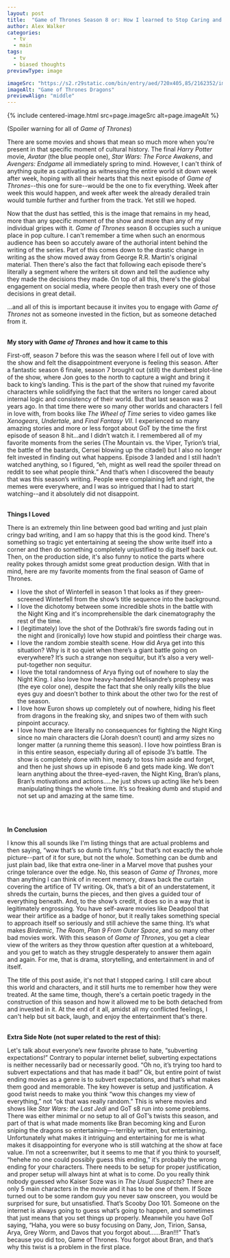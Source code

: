 ```yaml
---
layout: post
title:  "Game of Thrones Season 8 or: How I learned to Stop Caring and Love the Train-Wreck"
author: Alex Walker
categories:
  - tv
  - main
tags:
  - tv
  - biased thoughts
previewType: image

imageSrc: "https://s2.r29static.com/bin/entry/aed/720x405,85/2162352/image.webp"
imageAlt: "Game of Thrones Dragons"
previewAlign: "middle"
---
```

{% include centered-image.html src=page.imageSrc alt=page.imageAlt %}

(Spoiler warning for all of _Game of Thrones_)

There are some movies and shows that mean so much more when you're present in that specific moment of cultural history. The final _Harry Potter_ movie, _Avatar_ (the blue people one), _Star Wars: The Force Awakens_, and _Avengers: Endgame_ all immediately spring to mind. However, I can't think of anything quite as captivating as witnessing the entire world sit down week after week, hoping with all their hearts that this next episode of _Game of Thrones_--this one for sure--would be the one to fix everything. Week after week this would happen, and week after week the already derailed train would tumble further and further from the track. Yet still we hoped.

Now that the dust has settled, this is the image that remains in my head, more than any specific moment of the show and more than any of my individual gripes with it. _Game of Thrones_ season 8 occupies such a unique place in pop culture. I can't remember a time when such an enormous audience has been so accutely aware of the authorial intent behind the writing of the series. Part of this comes down to the drastic change in writing as the show moved away from George R.R. Martin's original material. Then there's also the fact that following each episode there's literally a segment where the writers sit down and tell the audience why they made the decisions they made. On top of all this, there's the global engagement on social media, where people then trash every one of those decisions in great detail.

...and all of this is important because it invites you to engage with _Game of Thrones_ not as someone invested in the fiction, but as someone detached from it.
<br />
<br />

**My story with _Game of Thrones_ and how it came to this**

First-off, season 7 before this was the season where I fell out of love with the show and felt the disappointment everyone is feeling this season. After a fantastic season 6 finale, season 7 brought out (still) the dumbest plot-line of the show, where Jon goes to the north to capture a wight and bring it back to king’s landing. This is the part of the show that ruined my favorite characters while solidifying the fact that the writers no longer cared about internal logic and consistency of their world. But that last season was 2 years ago. In that time there were so many other worlds and characters I fell in love with, from books like _The Wheel of Time_ series to video games like _Xenogears_, _Undertale_, and _Final Fantasy VII_. I experienced so many amazing stories and more or less forgot about GoT by the time the first episode of season 8 hit…and I didn’t watch it. I remembered all of my favorite moments from the series (The Mountain vs. the Viper, Tyrion’s trial, the battle of the bastards, Cersei blowing up the citadel) but I also no longer felt invested in finding out what happens. Episode 3 landed and I still hadn’t watched anything, so I figured, “eh, might as well read the spoiler thread on reddit to see what people think.” And that’s when I discovered the beauty that was this season’s writing. People were complaining left and right, the memes were everywhere, and I was so intrigued that I had to start watching--and it absolutely did not disappoint.
<br />
<br />

**Things I Loved**

There is an extremely thin line between good bad writing and just plain cringy bad writing, and I am so happy that this is the good kind. There's something so tragic yet entertaining at seeing the show write itself into a corner and then do something completely unjustified to dig itself back out. Then, on the production side, it's also funny to notice the parts where reality pokes through amidst some great production design. With that in mind, here are my favorite moments from the final season of Game of Thrones.

- I love the shot of Winterfell in season 1 that looks as if they green-screened Winterfell from the show’s title sequence into the background.
- I love the dichotomy between some incredible shots in the battle with the Night King and it's incomprehensible the dark cinematography the rest of the time.
- I (legitimately) love the shot of the Dothraki’s fire swords fading out in the night and (ironically) love how stupid and pointless their charge was.
- I love the random zombie stealth scene. How did Arya get into this situation? Why is it so quiet when there’s a giant battle going on everywhere? It’s such a strange non sequitur, but it’s also a very well-put-together non sequitur.
- I love the total randomness of Arya flying out of nowhere to slay the Night King. I also love how heavy-handed Melisandre’s prophesy was (the eye color one), despite the fact that she only really kills the blue eyes guy and doesn’t bother to think about the other two for the rest of the season.
- I love how Euron shows up completely out of nowhere, hiding his fleet from dragons in the freaking sky, and snipes two of them with such pinpoint accuracy.
- I love how there are literally no consequences for fighting the Night King since no main characters die (Jorah doesn’t count) and army sizes no longer matter (a running theme this season).
I love how pointless Bran is in this entire season, especially during all of episode 3’s battle. The show is completely done with him, ready to toss him aside and forget, and then he just shows up in episode 6 and gets made king. We don’t learn anything about the three-eyed-raven, the Night King, Bran’s plans, Bran’s motivations and actions…..he just shows up acting like he’s been manipulating things the whole time. It’s so freaking dumb and stupid and not set up and amazing at the same time.
<br />
<br />

**In Conclusion**

I know this all sounds like I'm listing things that are actual problems and then saying, “wow that’s so dumb it’s funny,” but that’s not exactly the whole picture--part of it for sure, but not the whole. Something can be dumb and just plain bad, like that extra one-liner in a Marvel move that pushes your cringe tolerance over the edge. No, this season of _Game of Thrones_, more than anything I can think of in recent memory, draws back the curtain covering the artifice of TV writing. Ok, that’s a bit of an understatement, it shreds the curtain, burns the pieces, and then gives a guided tour of everything beneath. And, to the show’s credit, it does so in a way that is legitimately engrossing. You have self-aware movies like Deadpool that wear their artifice as a badge of honor, but it really takes something special to approach itself so seriously and still achieve the same thing. It’s what makes _Birdemic_, _The Room_, _Plan 9 From Outer Space_, and so many other bad movies work. With this season of _Game of Thrones_, you get a clear view of the writers as they throw question after question at a whiteboard, and you get to watch as they struggle desperately to answer them again and again. For me, that is drama, storytelling, and entertainment in and of itself.

The title of this post aside, it's not that I stopped caring. I still care about this world and characters, and it still hurts me to remember how they were treated. At the same time, though, there's a certain poetic tragedy in the construction of this season and how it allowed me to be both detached from and invested in it. At the end of it all, amidst all my conflicted feelings, I can't help but sit back, laugh, and enjoy the entertainment that's there.
<br />
<br />

**Extra Side Note (not super related to the rest of this):**


Let's talk about everyone’s new favorite phrase to hate, “subverting expectations!” Contrary to popular internet belief, subverting expectations is neither necessarily bad or necessarily good. “Oh no, it’s trying too hard to subvert expectations and that has made it bad!” Ok, but entire point of twist ending movies as a genre is to subvert expectations, and that’s what makes them good and memorable. The key however is setup and justification. A good twist needs to make you think “wow this changes my view of everything,” not “ok that was really random.” This is where movies and shows like _Star Wars: the Last Jedi_ and GoT s8 run into some problems. There was either minimal or no setup to all of GoT’s twists this season, and part of that is what made moments like Bran becoming king and Euron sniping the dragons so entertaining—-terribly written, but entertaining. Unfortunately what makes it intriguing and entertaining for me is what makes it disappointing for everyone who is still watching at the show at face value. I’m not a screenwriter, but it seems to me that if you think to yourself, “hehehe no one could possibly guess this ending,” it’s probably the wrong ending for your characters. There needs to be setup for proper justification, and proper setup will always hint at what is to come. Do you really think nobody guessed who Kaiser Soze was in _The Usual Suspects_? There are only 5 main characters in the movie and it has to be one of them. If Soze turned out to be some random guy you never saw onscreen, you would be surprised for sure, but unsatisfied. That’s Scooby Doo 101. Someone on the internet is always going to guess what’s going to happen, and sometimes that just means that you set things up properly. Meanwhile you have GoT saying, “Haha, you were so busy focusing on Dany, Jon, Tirion, Sansa, Arya, Grey Worm, and Davos that you forgot about……Bran!!!” That’s because you did too, Game of Thrones. You forgot about Bran, and that’s why this twist is a problem in the first place.

